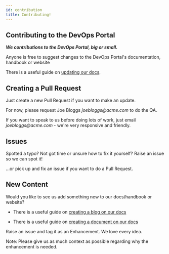 ```yaml
---
id: contribution
title: Contributing!
---
```

## Contributing to the DevOps Portal

***We contributions to the DevOps Portal, big or small.***

Anyone is free to suggest changes to the DevOps Portal's documentation, handbook or website

There is a useful guide on [updating our docs](styleguide.md).

## Creating a Pull Request

Just create a new Pull Request if you want to make an update.

For now, please request Joe Bloggs _joebloggs@acme.com_ to do the QA.

If you want to speak to us before doing lots of work, just email _joebloggs@acme.com_ - we're very responsive and friendly.

## Issues

Spotted a typo? Not got time or unsure how to fix it yourself? Raise an issue so we can spot it!

…or pick up and fix an issue if you want to do a Pull Request.

## New Content

Would you like to see us add something new to our docs/handbook or website?

* There is a useful guide on [creating a blog on our docs](create-a-blog-post.md)

* There is a useful guide on [creating a document on our docs](create-a-document.md)

Raise an issue and tag it as an Enhancement. We love every idea.

Note: Please give us as much context as possible regarding why the enhancement is needed.
